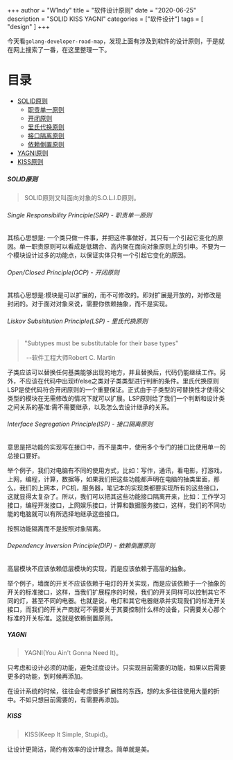+++
author = "W1ndy"
title = "软件设计原则"
date = "2020-06-25"
description = "SOLID KISS YAGNI"
categories = ["软件设计"]
tags = [
    "design"
]
+++

今天看`golang-developer-road-map`，发现上面有涉及到软件的设计原则，于是就在网上搜索了一番，在这里整理一下。

# 目录
  * [SOLID原则](#chapter-1)
    * [职责单一原则](#chapter-11)
    * [开闭原则](#chapter-12)
    * [里氏代换原则](#chapter-13)
    * [接口隔离原则](#chapter-14)
    * [依赖倒置原则](#chapter-15)
  * [YAGNI原则](#chapter-2)
  * [KISS原则](#chapter-3)

##### SOLID原则 <a id="chapter-1"></a>

> SOLID原则又叫面向对象的S.O.L.I.D原则。

###### Single Responsibility Principle(SRP) - 职责单一原则 <a id="chapter-11"></a>

其核心思想是: 一个类只做一件事，并把这件事做好，其只有一个引起它变化的原因。单一职责原则可以看成是低耦合、高内聚在面向对象原则上的引申。不要为一个模块设计过多的功能点，以保证实体只有一个引起它变化的原因。

###### Open/Closed Principle(OCP) - 开闭原则 <a id="chapter-12"></a>

其核心思想是:模块是可以扩展的，而不可修改的。即对扩展是开放的，对修改是封闭的。对于面对对象来说，需要你依赖抽象，而不是实现。

###### Liskov Subsititution Principle(LSP) - 里氏代换原则 <a id="chapter-13"></a>

>
>
>"Subtypes must be substitutable for their base types"
>
>​																			--软件工程大师Robert C. Martin

子类应该可以替换任何基类能够出现的地方，并且替换后，代码仍能继续工作。另外，不应该在代码中出现if/else之类对子类类型进行判断的条件。里氏代换原则LSP是使代码符合开闭原则的一个重要保证。正式由于子类型的可替换性才使得父类型的模块在无需修改的情况下就可以扩展。LSP原则给了我们一个判断和设计类之间关系的基准:需不需要继承，以及怎么去设计继承的关系。

###### Interface Segregation Principle(ISP) - 接口隔离原则 <a id="chapter-14"></a>

意思是把功能的实现写在接口中，而不是类中，使用多个专门的接口比使用单一的总接口要好。

举个例子，我们对电脑有不同的使用方式，比如：写作，通讯，看电影，打游戏，上网，编程，计算，数据等，如果我们把这些功能都声明在电脑的抽类里面，那么，我们的上网本，PC机，服务器，笔记本的实现类都要实现所有的这些接口，这就显得太复杂了。所以，我们可以把其这些功能接口隔离开来，比如：工作学习接口，编程开发接口，上网娱乐接口，计算和数据服务接口，这样，我们的不同功能的电脑就可以有所选择地继承这些接口。

按照功能隔离而不是按照对象隔离。

###### Dependency Inversion Principle(DIP) - 依赖倒置原则 <a id="chapter-15"></a>

高层模块不应该依赖低层模块的实现，而是应该依赖于高层的抽象。

举个例子，墙面的开关不应该依赖于电灯的开关实现，而是应该依赖于一个抽象的开关的标准接口，这样，当我们扩展程序的时候，我们的开关同样可以控制其它不同的灯，甚至不同的电器。也就是说，电灯和其它电器继承并实现我们的标准开关接口，而我们的开关产商就可不需要关于其要控制什么样的设备，只需要关心那个标准的开关标准。这就是依赖倒置原则。

##### YAGNI <a id="chapter-2"></a>

> YAGNI(You Ain't Gonna Need It)。

只考虑和设计必须的功能，避免过度设计。只实现目前需要的功能，如果以后需要更多的功能，到时候再添加。

在设计系统的时候，往往会考虑很多扩展性的东西，想的太多往往使用大量的折中。不如只想目前需要的，有需要再添加。

##### KISS <a id="chapter-3"></a>

>KISS(Keep It Simple, Stupid)。

让设计更简洁，简约有效率的设计理念。简单就是美。